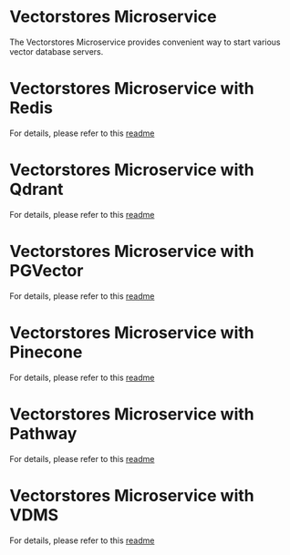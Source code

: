 # Vectorstores Microservice

The Vectorstores Microservice provides convenient way to start various vector database servers.

# Vectorstores Microservice with Redis

For details, please refer to this [readme](langchain/redis/README.md)

# Vectorstores Microservice with Qdrant

For details, please refer to this [readme](langchain/qdrant/README.md)

# Vectorstores Microservice with PGVector

For details, please refer to this [readme](langchain/pgvector/README.md)

# Vectorstores Microservice with Pinecone

For details, please refer to this [readme](langchain/pinecone/README.md)

# Vectorstores Microservice with Pathway

For details, please refer to this [readme](langchain/pathway/README.md)

# Vectorstores Microservice with VDMS

For details, please refer to this [readme](langchain/vdms/README.md)
